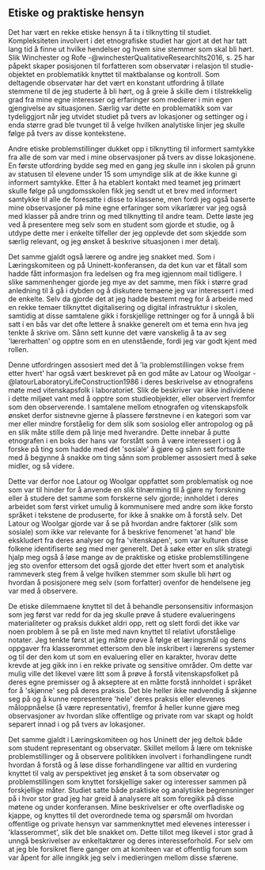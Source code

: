 
## Etiske og praktiske hensyn

Det har vært en rekke etiske hensyn å ta i tilknytting til studiet. Kompleksiteten involvert i det etnografiske studiet har gjort at det har tatt lang tid å finne ut hvilke hendelser og hvem sine stemmer som skal bli hørt. Slik Winchester og Rofe -@winchesterQualitativeResearchIts2016, s. 25 har påpekt skaper posisjonen til forfatteren som observatør i relasjon til studie-objektet en problematikk knyttet til maktbalanse og kontroll. Som deltagende observatør har det vært en konstant utfordring å tillate stemmene til de jeg studerte å bli hørt, og å greie å skille dem i tilstrekkelig grad fra mine egne interesser og erfaringer som medierer i min egen gjengivelse av situasjonen. Særlig var dette en problematikk som var tydeliggjort når jeg utvidet studiet på tvers av lokasjoner og settinger og i enda større grad ble tvunget til å velge hvilken analytiske linjer jeg skulle følge på tvers av disse kontekstene.

Andre etiske problemstillinger dukket opp i tilknytting til informert samtykke fra alle de som var med i mine observasjoner på tvers av disse lokasjonene. En første utfordring bydde seg med en gang jeg skulle inn i skolen på grunn av statusen til elevene under 15 som umyndige slik at de ikke kunne gi informert samtykke. Etter å ha etablert kontakt med teamet jeg primært skulle følge på ungdomsskolen fikk jeg sendt ut et brev med informert samtykke til alle de foresatte i disse to klassene, men fordi jeg også baserte mine observasjoner på mine egne erfaringer som vikarlærer var jeg også med klasser på andre trinn og med tilknytting til andre team. Dette løste jeg ved å presentere meg selv som en student som gjorde et studie, og å utdype dette mer i enkelte tilfeller der jeg opplevde det som skjedde som særlig relevant, og jeg ønsket å beskrive situasjonen i mer detalj.

Det samme gjaldt også lærere og andre jeg snakket med. Som i Læringskomiteen og på Uninett-konferansen, da det kun var et fåtall som hadde fått informasjon fra ledelsen og fra meg igjennom mail tidligere. I slike sammenhenger gjorde jeg mye av det samme, men fikk i større grad anledning til å gå i dybden og å diskutere temaene jeg var interessert i med de enkelte. Selv da gjorde det at jeg hadde bestemt meg for å arbeide med en rekke temaer tilknyttet digitalisering og digital infrastruktur i skolen, samtidig at disse samtalene gikk i forskjellige rettninger og for å unngå å bli satt i en bås var det ofte lettere å snakke generelt om et tema enn hva jeg tenkte å skrive om. Sånn sett kunne det være vanskelig å ta av seg 'lærerhatten' og opptre som en en utenstående, fordi jeg var godt kjent med rollen.

Denne utfordringen assosiert med det å 'la problemstillingen vokse frem etter hvert' har også vært beskrevet på en god måte av Latour og Woolgar -@latourLaboratoryLifeConstruction1986 i deres beskrivelse av etnografens møte med vitenskapsfolk i laboratoriet. Slik de beskriver var ikke individene i dette miljøet vant med å opptre som studieobjekter, eller observert fremfor som den observerende. I samtalene mellom etnografen og vitenskapsfolk ønsket derfor sistnevne gjerne å plassere førstnevne i en kategori som var mer eller mindre forståelig for dem slik som sosiolog eller antropolog og på en slik måte stille dem på linje med hverandre. Dette innebar å putte etnografen i en boks der hans var forstått som å være interessert i og å forske på ting som hadde med det 'sosiale' å gjøre og sånn sett fortsatte med å begynne å snakke om ting sånn som problemer assosiert med å søke midler, og så videre.

Dette var derfor noe Latour og Woolgar oppfattet som problematisk og noe som var til hinder for å anvende en slik tilnærming til å gjøre ny forskning eller å studere det samme som forskerne selv gjorde; innholdet i deres arbeidet som først virket umulig å kommunisere med andre som ikke forsto språket i tekstene de produserte, for ikke å snakke om å forstå selv. Det Latour og Woolgar gjorde var å se på hvordan andre faktorer (slik som sosiale) som ikke var relevante for å beskrive fenomenet 'at hand' ble ekskludert fra deres analyser og fra 'vitenskapen', som var kulturen disse folkene identifiserte seg med mer generelt. Det å søke etter en slik strategi hjalp meg også å løse mange av de praktiske og etiske problemstillingene jeg sto ovenfor ettersom det også gjorde det etter hvert som et analytisk rammeverk steg frem å velge hvilken stemmer som skulle bli hørt og hvordan å posisjonere meg selv (som forfatter) ovenfor de hendelsene jeg var med å observere.

De etiske dilemmaene knyttet til det å behandle personsensitiv informasjon som jeg først var redd for da jeg skulle prøve å studere evalueringens materialiteter og praksis dukket aldri opp, rett og slett fordi det ikke var noen problem å se på en liste med navn knyttet til relativt uforståelige notater. Jeg tenkte først at jeg måtte prøve å følge et læringsmål og dens oppgaver fra klasserommet ettersom den ble inskribert i lærerens systemer og til der den kom ut som en evaluering eller en karakter, hvorav dette krevde at jeg gikk inn i en rekke private og sensitive områder. Om dette var mulig ville det likevel være litt som å prøve å forstå vitenskapsfolket på deres egne premisser og å akseptere at en måtte forstå innholdet i språket for å 'skjønne' seg på deres praksis. Det ble heller ikke nødvendig å skjønne seg på og å kunne representere 'hele' deres praksis eller elevenes måloppnåelse (å være representativ), fremfor å heller kunne gjøre meg observasjoner av hvordan slike offentlige og private rom var skapt og holdt separert innad i og på tvers av lokasjoner.

Det samme gjaldt i Læringskomiteen og hos Uninett der jeg deltok både som student representant og observatør. Skillet mellom å lære om tekniske problemstillinger og å observere politikken involvert i forhandlingene rundt hvordan å forstå og å løse disse forhandlingene var alltid en vurdering knyttet til valg av perspektivet jeg ønsket å ta som observatør og problemstillingen som knyttet forskjellige saker og interesser sammen på forskjellige måter. Studiet satte både praktiske og analytiske begrensninger på i hvor stor grad jeg har greid å analysere alt som foregikk på disse møtene og under konferansen. Mine beskrivelser er ofte overfladiske og kjappe, og knyttes til det overordnede tema og spørsmål om hvordan offentlige og private hensyn var sammenknyttet med elevenes interesser i 'klasserommet', slik det ble snakket om. Dette tillot meg likevel i stor grad å unngå beskrivelser av enkeltaktører og deres interesseforhold. For selv om at jeg ble forsikret flere ganger om at komiteen var et offentlig forum som var åpent for alle inngikk jeg selv i medieringen mellom disse sfærene.
